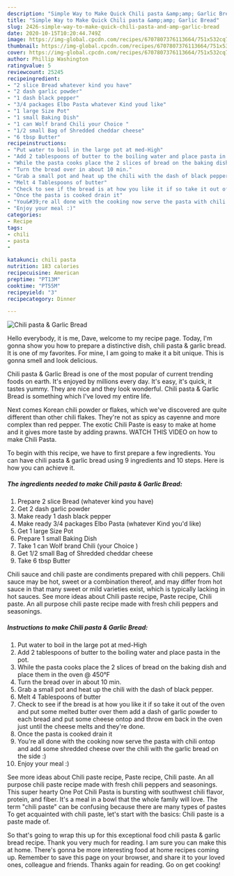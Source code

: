 ```yaml
---
description: "Simple Way to Make Quick Chili pasta &amp;amp; Garlic Bread"
title: "Simple Way to Make Quick Chili pasta &amp;amp; Garlic Bread"
slug: 2426-simple-way-to-make-quick-chili-pasta-and-amp-garlic-bread
date: 2020-10-15T10:20:44.749Z
image: https://img-global.cpcdn.com/recipes/6707807376113664/751x532cq70/chili-pasta-garlic-bread-recipe-main-photo.jpg
thumbnail: https://img-global.cpcdn.com/recipes/6707807376113664/751x532cq70/chili-pasta-garlic-bread-recipe-main-photo.jpg
cover: https://img-global.cpcdn.com/recipes/6707807376113664/751x532cq70/chili-pasta-garlic-bread-recipe-main-photo.jpg
author: Phillip Washington
ratingvalue: 5
reviewcount: 25245
recipeingredient:
- "2 slice Bread whatever kind you have"
- "2 dash garlic powder"
- "1 dash black pepper"
- "3/4 packages Elbo Pasta whatever Kind youd like"
- "1 large Size Pot"
- "1 small Baking Dish"
- "1 can Wolf brand Chili your Choice "
- "1/2 small Bag of Shredded cheddar cheese"
- "6 tbsp Butter"
recipeinstructions:
- "Put water to boil in the large pot at med-High"
- "Add 2 tablespoons of butter to the boiling water and place pasta in the pot."
- "While the pasta cooks place the 2 slices of bread on the baking dish and place them in the oven @ 450°F"
- "Turn the bread over in about 10 min."
- "Grab a small pot and heat up the chili with the dash of black pepper."
- "Melt 4 Tablespoons of butter"
- "Check to see if the bread is at how you like it if so take it out of the oven and put some melted butter over them add a dash of garlic powder to each bread and put some cheese ontop and throw em back in the oven just until the cheese melts and they&#39;re done."
- "Once the pasta is cooked drain it"
- "You&#39;re all done with the cooking now serve the pasta with chili ontop and add some shredded cheese over the chili with the garlic bread on the side :)"
- "Enjoy your meal :)"
categories:
- Recipe
tags:
- chili
- pasta
- 

katakunci: chili pasta  
nutrition: 183 calories
recipecuisine: American
preptime: "PT13M"
cooktime: "PT55M"
recipeyield: "3"
recipecategory: Dinner

---
```



![Chili pasta &amp; Garlic Bread](https://img-global.cpcdn.com/recipes/6707807376113664/751x532cq70/chili-pasta-garlic-bread-recipe-main-photo.jpg)

Hello everybody, it is me, Dave, welcome to my recipe page. Today, I'm gonna show you how to prepare a distinctive dish, chili pasta &amp; garlic bread. It is one of my favorites. For mine, I am going to make it a bit unique. This is gonna smell and look delicious.

Chili pasta &amp; Garlic Bread is one of the most popular of current trending foods on earth. It's enjoyed by millions every day. It's easy, it's quick, it tastes yummy. They are nice and they look wonderful. Chili pasta &amp; Garlic Bread is something which I've loved my entire life.

Next comes Korean chili powder or flakes, which we&#39;ve discovered are quite different than other chili flakes. They&#39;re not as spicy as cayenne and more complex than red pepper. The exotic Chili Paste is easy to make at home and it gives more taste by adding prawns. WATCH THIS VIDEO on how to make Chili Pasta.


To begin with this recipe, we have to first prepare a few ingredients. You can have chili pasta &amp; garlic bread using 9 ingredients and 10 steps. Here is how you can achieve it.

<!--inarticleads1-->

##### The ingredients needed to make Chili pasta &amp; Garlic Bread:

1. Prepare 2 slice Bread (whatever kind you have)
1. Get 2 dash garlic powder
1. Make ready 1 dash black pepper
1. Make ready 3/4 packages Elbo Pasta (whatever Kind you&#39;d like)
1. Get 1 large Size Pot
1. Prepare 1 small Baking Dish
1. Take 1 can Wolf brand Chili (your Choice )
1. Get 1/2 small Bag of Shredded cheddar cheese
1. Take 6 tbsp Butter


Chili sauce and chili paste are condiments prepared with chili peppers. Chili sauce may be hot, sweet or a combination thereof, and may differ from hot sauce in that many sweet or mild varieties exist, which is typically lacking in hot sauces. See more ideas about Chili paste recipe, Paste recipe, Chili paste. An all purpose chili paste recipe made with fresh chili peppers and seasonings. 

<!--inarticleads2-->

##### Instructions to make Chili pasta &amp; Garlic Bread:

1. Put water to boil in the large pot at med-High
1. Add 2 tablespoons of butter to the boiling water and place pasta in the pot.
1. While the pasta cooks place the 2 slices of bread on the baking dish and place them in the oven @ 450°F
1. Turn the bread over in about 10 min.
1. Grab a small pot and heat up the chili with the dash of black pepper.
1. Melt 4 Tablespoons of butter
1. Check to see if the bread is at how you like it if so take it out of the oven and put some melted butter over them add a dash of garlic powder to each bread and put some cheese ontop and throw em back in the oven just until the cheese melts and they&#39;re done.
1. Once the pasta is cooked drain it
1. You&#39;re all done with the cooking now serve the pasta with chili ontop and add some shredded cheese over the chili with the garlic bread on the side :)
1. Enjoy your meal :)


See more ideas about Chili paste recipe, Paste recipe, Chili paste. An all purpose chili paste recipe made with fresh chili peppers and seasonings. This super hearty One Pot Chili Pasta is bursting with southwest chili flavor, protein, and fiber. It&#39;s a meal in a bowl that the whole family will love. The term &#34;chili paste&#34; can be confusing because there are many types of pastes To get acquainted with chili paste, let&#39;s start with the basics: Chili paste is a paste made of. 

So that's going to wrap this up for this exceptional food chili pasta &amp; garlic bread recipe. Thank you very much for reading. I am sure you can make this at home. There's gonna be more interesting food at home recipes coming up. Remember to save this page on your browser, and share it to your loved ones, colleague and friends. Thanks again for reading. Go on get cooking!
